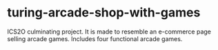 # turing-arcade-shop-with-games
ICS2O culminating project. It is made to resemble an e-commerce page selling arcade games. Includes four functional arcade games.

